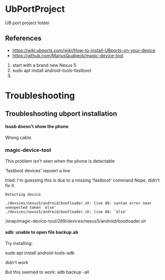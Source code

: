 # UbPortProject
UB port project folder

## References
* https://wiki.ubports.com/wiki/How-to-install-UBports-on-your-device
* https://github.com/MariusQuabeck/magic-device-tool

1. start with a brand new Nexus 5
2. sudo apt install android-tools-fastboot
3. 



# Troubleshooting

## Troubleshooting ubport installation

#### lsusb doesn't show the phone
Wrong cable.

### magic-device-tool

This problem isn't seen when the phone is detectable

'fastboot devices' repoert a line

tried: I'm guessing this is due to a missing 'fastboot' command
  Nope, didn't fix it.

```
Detecting device

./devices/nexus5/android/bootloader.sh: line 88: syntax error near unexpected token `else'
./devices/nexus5/android/bootloader.sh: line 88: `else'
```
/snap/magic-device-tool/289/devices/nexus5/android/bootloader.sh

#### adb: unable to open file backup.ab
Try installing:

sudo apt install android-tools-adb

didn't work

But this seemed to work:
  adb backup -all
